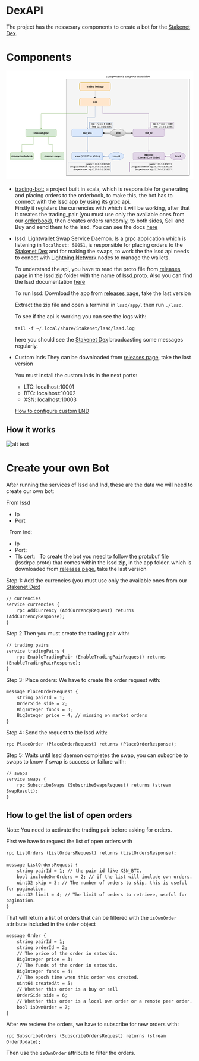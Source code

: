 # DexAPI
The project has the nessesary components to create a bot for the [Stakenet Dex](http://orderbook.stakenet.io/).


# Components

![alt text](components.png)

* [trading-bot:](https://github.com/X9Developers/DexAPI/tree/master/trading-bot) a project built in scala, which is responsible for generating and placing orders to the orderbook, to make this, the bot has to connect with the lssd app by using its grpc api.  
Firstly it registers the currencies with which it will be working, after that it creates the trading_pair (you must use only the available ones from our [orderbook](http://orderbook.stakenet.io/)), then creates orders randomly, to both sides, Sell and Buy and send them to the lssd. You can see the docs [here](https://github.com/X9Developers/DexAPI/tree/master/trading-bot) 


* lssd: Lightwallet Swap Service Daemon. Is a grpc application which is listening in `localhost: 50051`, is responsible for placing orders to the [Stakenet Dex](http://orderbook.stakenet.io/) and for making the swaps, to work the the lssd api needs to conect with [Lightning Network](https://lightning.network/) nodes to manage the wallets. 

    To understand the api, you have to read the proto file from [releases page](https://github.com/X9Developers/DexAPI/releases) in the lssd zip folder with the name of lssd.proto. Also you can find the lssd documentation [here](http://orderbook.stakenet.io/assets/docs/lssd.html)

    To run lssd: Download the app from [releases page](https://github.com/X9Developers/DexAPI/releases), take the last version

    Extract the zip file and open a terminal in `lssd/app/`.  then run `./lssd`. 

    To see if the api is working you can see the logs with:   

    `tail -f ~/.local/share/Stakenet/lssd/lssd.log`

    here you should see the [Stakenet Dex](http://orderbook.stakenet.io/) broadcasting some messages regularly.

* Custom lnds 
    They can be downloaded from [releases page](https://github.com/X9Developers/DexAPI/releases), take the last version 

    You must install the custom lnds in the next ports:
    * LTC: localhost:10001
    * BTC: localhost:10002
    * XSN: localhost:10003

    [How to configure custom LND](https://github.com/X9Developers/DexAPI/blob/lnd-conf/LNDCONFIGURATION.md)

## How it works

![alt text](http://www.plantuml.com/plantuml/png/TP7DQeSm4CJlFiM-mFy5UX1fBpqKMX1wtoHR6vgFi9iWVVjgqOX1ZyvlTfmXWsJaNBphdcD-z6yY1fxWXGapWIxC5BGbkQAPqTWmGKBB9_xXK1D4DdJMnw94irKRanieCoRfLldHlnQr1k8lV15rozVchnemIOf1Q3juNvDLZ3zDZwhlcP_ehC5CHt2rDFJuHNLSJMsRBEDQmttElm8Ui_ucSp5bd3619n6SIDhxbXy5TY95wmNUlj90mHJl_W00)

# Create your own Bot 

After running the services of lssd and lnd, these are the data we will need to create our own bot:

From lssd
* Ip
* Port

  From lnd:
* Ip
* Port:
* Tls cert:
 
To create the bot you need to follow the protobuf file (lssdrpc.proto) that comes within the lssd zip, in the app folder. which is downloaded from [releases page](https://github.com/X9Developers/DexAPI/releases), take the last version 


Step 1: Add the currencies (you must use only the available ones from our [Stakenet Dex](http://orderbook.stakenet.io/))

    // currencies
    service currencies {
        rpc AddCurrency (AddCurrencyRequest) returns (AddCurrencyResponse);
    }

Step 2 Then you must create the trading pair with:

    // trading pairs
    service tradingPairs {
        rpc EnableTradingPair (EnableTradingPairRequest) returns (EnableTradingPairResponse);
    }


Step 3: Place orders: 
We have to create the order request with:

    message PlaceOrderRequest {
        string pairId = 1;
        OrderSide side = 2;
        BigInteger funds = 3;
        BigInteger price = 4; // missing on market orders
    }


Step 4: Send the request to the lssd with:

    rpc PlaceOrder (PlaceOrderRequest) returns (PlaceOrderResponse);

Step 5: Waits until lssd daemon completes the swap, you can subscribe to swaps to know if swap is success or failure with: 

    // swaps
    service swaps {
        rpc SubscribeSwaps (SubscribeSwapsRequest) returns (stream SwapResult);
    }

## How to get the list of open orders
Note: You need to activate the trading pair before asking for orders.

First we have to request the list of open orders with 

    rpc ListOrders (ListOrdersRequest) returns (ListOrdersResponse);

    message ListOrdersRequest {
        string pairId = 1; // the pair id like XSN_BTC. 
        bool includeOwnOrders = 2; // if the list will include own orders.
        uint32 skip = 3; // The number of orders to skip, this is useful for pagination.  
        uint32 limit = 4; // The limit of orders to retrieve, useful for pagination.
    }
  
That will return a list of orders that can be filtered with the `isOwnOrder` attribute included in the `Order` object

    message Order {
        string pairId = 1;
        string orderId = 2;
        // The price of the order in satoshis.
        BigInteger price = 3;
        // The funds of the order in satoshis.
        BigInteger funds = 4;
        // The epoch time when this order was created.
        uint64 createdAt = 5;
        // Whether this order is a buy or sell
        OrderSide side = 6;
        // Whether this order is a local own order or a remote peer order.
        bool isOwnOrder = 7;
    }

After we recieve the orders, we have to subscribe for new orders with: 

    rpc SubscribeOrders (SubscribeOrdersRequest) returns (stream OrderUpdate);

Then use the `isOwnOrder` attribute to filter the orders. 

